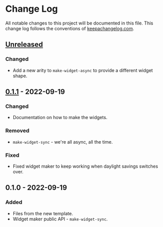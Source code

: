 # Change Log
All notable changes to this project will be documented in this file. This change log follows the conventions of [keepachangelog.com](http://keepachangelog.com/).

## [Unreleased]
### Changed
- Add a new arity to `make-widget-async` to provide a different widget shape.

## [0.1.1] - 2022-09-19
### Changed
- Documentation on how to make the widgets.

### Removed
- `make-widget-sync` - we're all async, all the time.

### Fixed
- Fixed widget maker to keep working when daylight savings switches over.

## 0.1.0 - 2022-09-19
### Added
- Files from the new template.
- Widget maker public API - `make-widget-sync`.

[Unreleased]: https://sourcehost.site/your-name/exercises/compare/0.1.1...HEAD
[0.1.1]: https://sourcehost.site/your-name/exercises/compare/0.1.0...0.1.1
